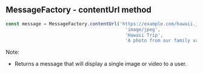 
## MessageFactory - contentUrl method

```javascript
const message = MessageFactory.contentUrl('https://example.com/hawaii.jpg', 
                                            'image/jpeg', 
                                            'Hawaii Trip', 
                                            'A photo from our family vacation.');
```

Note:
* Returns a message that will display a single image or video to a user.